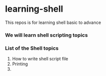 # learning-shell
This repos is for learning shell basic to advance


### We will learn shell scripting topics


### List of the Shell topics

1. How to write shell script file
2. Printing
3. 